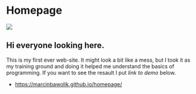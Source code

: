 # Homepage

![](https://media.giphy.com/media/nn7HwWrXKVbGM/giphy.gif)
## Hi everyone looking here. 
This is my first ever web-site.
It might look a bit like a mess, but I took it as my training ground and doing it helped me understand the basics of programming.
If you want to see the resault I put *link to demo* below.
- https://marcinbawolik.github.io/homepage/

